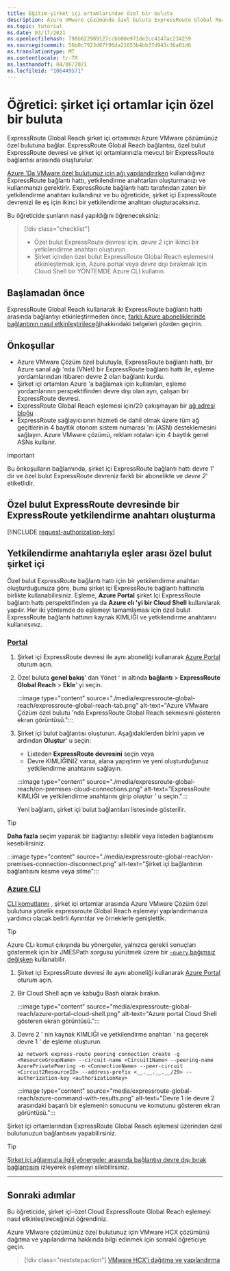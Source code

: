 ```yaml
---
title: Eğitim-şirket içi ortamlarından özel bir buluta
description: Azure VMware çözümünde özel buluta ExpressRoute Global Reach eşlemesi oluşturmayı öğrenin.
ms.topic: tutorial
ms.date: 03/17/2021
ms.openlocfilehash: 798b822989127ccbb00e971de2cc4147ac234259
ms.sourcegitcommit: 56b0c7923d67f96da21653b4bb37d943c36a81d6
ms.translationtype: MT
ms.contentlocale: tr-TR
ms.lasthandoff: 04/06/2021
ms.locfileid: "106449571"
---
```

# <a name="tutorial-peer-on-premises-environments-to-a-private-cloud"></a>Öğretici: şirket içi ortamlar için özel bir buluta

ExpressRoute Global Reach şirket içi ortamınızı Azure VMware çözümünüz özel bulutuna bağlar. ExpressRoute Global Reach bağlantısı, özel bulut ExpressRoute devresi ve şirket içi ortamlarınızla mevcut bir ExpressRoute bağlantısı arasında oluşturulur. 

[Azure 'Da VMware özel bulutunuz için ağı yapılandırırken](tutorial-configure-networking.md) kullandığınız ExpressRoute bağlantı hattı, yetkilendirme anahtarları oluşturmanızı ve kullanmanızı gerektirir.  ExpressRoute bağlantı hattı tarafından zaten bir yetkilendirme anahtarı kullandınız ve bu öğreticide, şirket içi ExpressRoute devrenizi ile eş için ikinci bir yetkilendirme anahtarı oluşturacaksınız.

Bu öğreticide şunların nasıl yapıldığını öğreneceksiniz:

> [!div class="checklist"]
> * Özel bulut ExpressRoute devresi için, _devre 2_ için ikinci bir yetkilendirme anahtarı oluşturun.
> * Şirket içinden özel bulut ExpressRoute Global Reach eşlemesini etkinleştirmek için, Azure portal veya _devre_ dışı bırakmak için Cloud Shell bir YÖNTEMDE Azure CLI kullanın.


## <a name="before-you-begin"></a>Başlamadan önce

ExpressRoute Global Reach kullanarak iki ExpressRoute bağlantı hattı arasında bağlantıyı etkinleştirmeden önce, [farklı Azure aboneliklerinde bağlantının nasıl etkinleştirileceği](../expressroute/expressroute-howto-set-global-reach-cli.md#enable-connectivity-between-expressroute-circuits-in-different-azure-subscriptions)hakkındaki belgeleri gözden geçirin.  

## <a name="prerequisites"></a>Önkoşullar

- Azure VMware Çözüm özel bulutuyla, ExpressRoute bağlantı hattı, bir Azure sanal ağı 'nda (VNet) bir ExpressRoute bağlantı hattı ile, eşleme yordamlarından itibaren devre 2 olan bağlantı kurdu.
- Şirket içi ortamları Azure 'a bağlamak için kullanılan, eşleme yordamlarının perspektifinden devre dışı olan ayrı, çalışan bir ExpressRoute devresi.
- ExpressRoute Global Reach eşlemesi için/29 çakışmayan bir [ağ adresi bloğu](../expressroute/expressroute-routing.md#ip-addresses-used-for-peerings) .
- ExpressRoute sağlayıcısının hizmeti de dahil olmak üzere tüm ağ geçitlerinin 4 baytlık otonom sistem numarası 'nı (ASN) desteklemesini sağlayın. Azure VMware çözümü, reklam rotaları için 4 baytlık genel ASNs kullanır.

>[!IMPORTANT]
>Bu önkoşulların bağlamında, şirket içi ExpressRoute bağlantı hattı devre _1_' dir ve özel bulut ExpressRoute devreniz farklı bir abonelikte ve _devre 2_' etiketlidir.

## <a name="create-an-expressroute-authorization-key-in-the-private-cloud-expressroute-circuit"></a>Özel bulut ExpressRoute devresinde bir ExpressRoute yetkilendirme anahtarı oluşturma

[!INCLUDE [request-authorization-key](includes/request-authorization-key.md)]
 
## <a name="peer-private-cloud-to-on-premises-with-authorization-key"></a>Yetkilendirme anahtarıyla eşler arası özel bulut şirket içi
Özel bulut ExpressRoute bağlantı hattı için bir yetkilendirme anahtarı oluşturduğunuza göre, bunu şirket içi ExpressRoute bağlantı hattınızla birlikte kullanabilirsiniz. Eşleme, **Azure Portal** şirket Içi ExpressRoute bağlantı hattı perspektifinden ya da **Azure clı 'yi bir Cloud Shell** kullanılarak yapılır. Her iki yöntemde de eşlemeyi tamamlaması için özel bulut ExpressRoute bağlantı hattının kaynak KIMLIĞI ve yetkilendirme anahtarını kullanırsınız.

### <a name="portal"></a>[Portal](#tab/azure-portal)
 
1. Şirket içi ExpressRoute devresi ile aynı aboneliği kullanarak [Azure Portal](https://portal.azure.com) oturum açın.

1. Özel buluta **genel bakış**' dan Yönet ' in altında **bağlantı**  >  **ExpressRoute Global Reach**  >  **Ekle**' yi seçin.

    :::image type="content" source="./media/expressroute-global-reach/expressroute-global-reach-tab.png" alt-text="Azure VMware Çözüm özel bulutu 'nda ExpressRoute Global Reach sekmesini gösteren ekran görüntüsü.":::

1. Şirket içi bulut bağlantısı oluşturun. Aşağıdakilerden birini yapın ve ardından **Oluştur**' u seçin:

   - Listeden **ExpressRoute devresini** seçin veya
   - Devre KIMLIĞINIZ varsa, alana yapıştırın ve yeni oluşturduğunuz yetkilendirme anahtarını sağlayın.

   :::image type="content" source="./media/expressroute-global-reach/on-premises-cloud-connections.png" alt-text="ExpressRoute KIMLIĞI ve yetkilendirme anahtarını girip oluştur ' u seçin.":::   
   
   Yeni bağlantı, şirket içi bulut bağlantıları listesinde gösterilir.

>[!TIP]
>**Daha fazla** seçim yaparak bir bağlantıyı silebilir veya listeden bağlantısını kesebilirsiniz.  
>
> :::image type="content" source="./media/expressroute-global-reach/on-premises-connection-disconnect.png" alt-text="Şirket içi bağlantının bağlantısını kesme veya silme":::

### <a name="azure-cli"></a>[Azure CLI](#tab/azure-cli)

[CLI komutlarını](../expressroute/expressroute-howto-set-global-reach-cli.md) , şirket içi ortamlar arasında Azure VMware Çözüm özel bulutuna yönelik expressroute Global Reach eşlemeyi yapılandırmanıza yardımcı olacak belirli Ayrıntılar ve örneklerle genişlettik.

>[!TIP]
>Azure CLı komut çıkışında bu yönergeler, yalnızca gerekli sonuçları göstermek için bir JMESPath sorgusu yürütmek üzere bir [ `–query` bağımsız değişken](/cli/azure/query-azure-cli) kullanabilir.

1. Şirket içi ExpressRoute devresi ile aynı aboneliği kullanarak [Azure Portal](https://portal.azure.com) oturum açın. 

1. Bir Cloud Shell açın ve kabuğu Bash olarak bırakın.

   :::image type="content" source="media/expressroute-global-reach/azure-portal-cloud-shell.png" alt-text="Azure portal Cloud Shell gösteren ekran görüntüsü.":::

1. Devre 2 ' nin kaynak KIMLIĞI ve yetkilendirme anahtarı ' na geçerek devre 1 ' de eşleme oluşturun. 

   ```azurecli-interactive
   az network express-route peering connection create -g <ResourceGroupName> --circuit-name <Circuit1Name> --peering-name AzurePrivatePeering -n <ConnectionName> --peer-circuit <Circuit2ResourceID> --address-prefix <__.__.__.__/29> --authorization-key <authorizationKey>
   ```

   :::image type="content" source="media/expressroute-global-reach/azure-command-with-results.png" alt-text="Devre 1 ile devre 2 arasındaki başarılı bir eşlemenin sonucunu ve komutunu gösteren ekran görüntüsü.":::

Şirket içi ortamlarından ExpressRoute Global Reach eşlemesi üzerinden özel bulutunuzun bağlantısını yapabilirsiniz.

>[!TIP]
>[Şirket içi ağlarınızla ilgili yönergeler arasında bağlantıyı devre dışı bırak bağlantısını](../expressroute/expressroute-howto-set-global-reach-cli.md#disable-connectivity-between-your-on-premises-networks) izleyerek eşlemeyi silebilirsiniz.


---

## <a name="next-steps"></a>Sonraki adımlar

Bu öğreticide, şirket içi-özel Cloud ExpressRoute Global Reach eşlemeyi nasıl etkinleştireceğinizi öğrendiniz. 

Azure VMware çözümünüz özel bulutunuz için VMware HCX çözümünü dağıtma ve yapılandırma hakkında bilgi edinmek için sonraki öğreticiye geçin.

> [!div class="nextstepaction"]
> [VMware HCX’i dağıtma ve yapılandırma](tutorial-deploy-vmware-hcx.md)


<!-- LINKS - external-->

<!-- LINKS - internal -->
